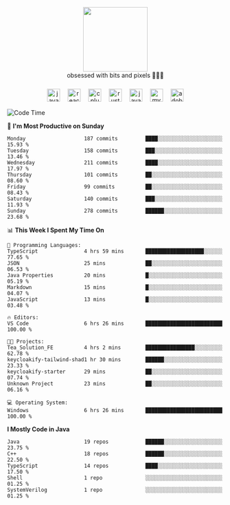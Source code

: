 


  <div align="center">
    
   <img src = "https://i.postimg.cc/W1R4TF4j/d6kpuve-c97567cf-518b-4b86-a271-5c89d88d22f7.gif"  width=150px height=150px />
 </div>

<div align="center">
  obsessed with bits and pixels 🧑‍💻🎨
</div>

  ###
<div align="center">
 <img src="https://cdn.jsdelivr.net/gh/devicons/devicon/icons/javascript/javascript-original.svg" height="30" alt="javascript logo"  />
  <img width="10" />
  <img src="https://cdn.jsdelivr.net/gh/devicons/devicon/icons/react/react-original.svg" height="30" alt="react logo"  />
  <img width="10" />
   <!--<img src="https://cdn.jsdelivr.net/gh/devicons/devicon/icons/nodejs/nodejs-original.svg" height="30" alt="nodejs logo"  />
  <img width="10" />
 <img src="https://cdn.jsdelivr.net/gh/devicons/devicon/icons/flutter/flutter-original.svg" height="30" alt="flutter logo"  />
 <img width="10" />-->
  <img src="https://cdn.jsdelivr.net/gh/devicons/devicon/icons/cplusplus/cplusplus-original.svg" height="30" alt="cpluplus logo"  />
  <img width="10" />
    <img src="https://cdn.jsdelivr.net/gh/devicons/devicon/icons/rust/rust-original.svg" height="30" alt="rust logo"  />
  <img width="10" />
  <img src="https://cdn.jsdelivr.net/gh/devicons/devicon/icons/java/java-original.svg" height="30" alt="java logo"  />
  <img width="10" />
  <img src="https://skillicons.dev/icons?i=mysql" height="30" alt="mysql logo"  />
  <img width="10" />
  <img src="https://skillicons.dev/icons?i=pr" height="30" alt="adobepremierepro logo"  />
</div>

<!--START_SECTION:waka-->
![Code Time](http://img.shields.io/badge/Code%20Time-2%2C125%20hrs%2058%20mins-blue)

📅 **I'm Most Productive on Sunday** 

```text
Monday                   187 commits         ████░░░░░░░░░░░░░░░░░░░░░   15.93 % 
Tuesday                  158 commits         ███░░░░░░░░░░░░░░░░░░░░░░   13.46 % 
Wednesday                211 commits         ████░░░░░░░░░░░░░░░░░░░░░   17.97 % 
Thursday                 101 commits         ██░░░░░░░░░░░░░░░░░░░░░░░   08.60 % 
Friday                   99 commits          ██░░░░░░░░░░░░░░░░░░░░░░░   08.43 % 
Saturday                 140 commits         ███░░░░░░░░░░░░░░░░░░░░░░   11.93 % 
Sunday                   278 commits         ██████░░░░░░░░░░░░░░░░░░░   23.68 % 
```


📊 **This Week I Spent My Time On** 

```text
💬 Programming Languages: 
TypeScript               4 hrs 59 mins       ███████████████████░░░░░░   77.65 % 
JSON                     25 mins             ██░░░░░░░░░░░░░░░░░░░░░░░   06.53 % 
Java Properties          20 mins             █░░░░░░░░░░░░░░░░░░░░░░░░   05.19 % 
Markdown                 15 mins             █░░░░░░░░░░░░░░░░░░░░░░░░   04.07 % 
JavaScript               13 mins             █░░░░░░░░░░░░░░░░░░░░░░░░   03.48 % 

🔥 Editors: 
VS Code                  6 hrs 26 mins       █████████████████████████   100.00 % 

🐱‍💻 Projects: 
Tea_Solution_FE          4 hrs 2 mins        ████████████████░░░░░░░░░   62.78 % 
keycloakify-tailwind-shad1 hr 30 mins        ██████░░░░░░░░░░░░░░░░░░░   23.33 % 
keycloakify-starter      29 mins             ██░░░░░░░░░░░░░░░░░░░░░░░   07.74 % 
Unknown Project          23 mins             ██░░░░░░░░░░░░░░░░░░░░░░░   06.16 % 

💻 Operating System: 
Windows                  6 hrs 26 mins       █████████████████████████   100.00 % 
```

**I Mostly Code in Java** 

```text
Java                     19 repos            ██████░░░░░░░░░░░░░░░░░░░   23.75 % 
C++                      18 repos            ██████░░░░░░░░░░░░░░░░░░░   22.50 % 
TypeScript               14 repos            ████░░░░░░░░░░░░░░░░░░░░░   17.50 % 
Shell                    1 repo              ░░░░░░░░░░░░░░░░░░░░░░░░░   01.25 % 
SystemVerilog            1 repo              ░░░░░░░░░░░░░░░░░░░░░░░░░   01.25 % 
```




<!--END_SECTION:waka-->
